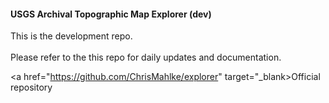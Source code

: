 #### USGS Archival Topographic Map Explorer (dev)

This is the development repo.
<br />
<br />
Please refer to the this repo for daily updates and documentation.

<a href="https://github.com/ChrisMahlke/explorer" target="_blank>Official repository</a>